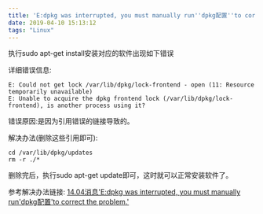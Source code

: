 ```yaml
---
title: 'E:dpkg was interrupted, you must manually run''dpkg配置''to correct the problem.'
date: 2019-04-10 15:13:12
tags: "Linux"
---
```

执行sudo apt-get install安装对应的软件出现如下错误

详细错误信息:
```
E: Could not get lock /var/lib/dpkg/lock-frontend - open (11: Resource temporarily unavailable)
E: Unable to acquire the dpkg frontend lock (/var/lib/dpkg/lock-frontend), is another process using it?

```

错误原因:是因为引用错误的链接导致的。

解决办法(删除这些引用即可):
```
cd /var/lib/dpkg/updates
rm -r ./*

```

删除完后，执行sudo apt-get update即可，这时就可以正常安装软件了。

参考解决办法链接:
[14.04消息'E:dpkg was interrupted, you must manually run'dpkg配置'to correct the problem.'](https://www.helplib.com/ubuntu/article_158303)




